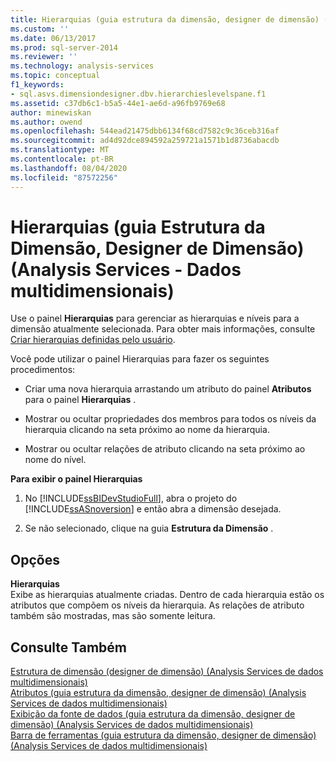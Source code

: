 ```yaml
---
title: Hierarquias (guia estrutura da dimensão, designer de dimensão) (Analysis Services-dados multidimensionais) | Microsoft Docs
ms.custom: ''
ms.date: 06/13/2017
ms.prod: sql-server-2014
ms.reviewer: ''
ms.technology: analysis-services
ms.topic: conceptual
f1_keywords:
- sql.asvs.dimensiondesigner.dbv.hierarchieslevelspane.f1
ms.assetid: c37db6c1-b5a5-44e1-ae6d-a96fb9769e68
author: minewiskan
ms.author: owend
ms.openlocfilehash: 544ead21475dbb6134f68cd7582c9c36ceb316af
ms.sourcegitcommit: ad4d92dce894592a259721a1571b1d8736abacdb
ms.translationtype: MT
ms.contentlocale: pt-BR
ms.lasthandoff: 08/04/2020
ms.locfileid: "87572256"
---
```

# <a name="hierarchies-dimension-structure-tab-dimension-designer-analysis-services---multidimensional-data"></a>Hierarquias (guia Estrutura da Dimensão, Designer de Dimensão) (Analysis Services - Dados multidimensionais)
  Use o painel **Hierarquias** para gerenciar as hierarquias e níveis para a dimensão atualmente selecionada. Para obter mais informações, consulte [Criar hierarquias definidas pelo usuário](multidimensional-models/user-defined-hierarchies-create.md).  
  
 Você pode utilizar o painel Hierarquias para fazer os seguintes procedimentos:  
  
-   Criar uma nova hierarquia arrastando um atributo do painel **Atributos** para o painel **Hierarquias** .  
  
-   Mostrar ou ocultar propriedades dos membros para todos os níveis da hierarquia clicando na seta próximo ao nome da hierarquia.  
  
-   Mostrar ou ocultar relações de atributo clicando na seta próximo ao nome do nível.  
  
 **Para exibir o painel Hierarquias**  
  
1.  No [!INCLUDE[ssBIDevStudioFull](../includes/ssbidevstudiofull-md.md)], abra o projeto do [!INCLUDE[ssASnoversion](../includes/ssasnoversion-md.md)] e então abra a dimensão desejada.  
  
2.  Se não selecionado, clique na guia **Estrutura da Dimensão** .  
  
## <a name="options"></a>Opções  
 **Hierarquias**  
 Exibe as hierarquias atualmente criadas. Dentro de cada hierarquia estão os atributos que compõem os níveis da hierarquia. As relações de atributo também são mostradas, mas são somente leitura.  
  
## <a name="see-also"></a>Consulte Também  
 [Estrutura de dimensão &#40;designer de dimensão&#41; &#40;Analysis Services de dados multidimensionais&#41;](dimension-structure-dimension-designer-analysis-services-multidimensional-data.md)   
 [Atributos &#40;guia estrutura da dimensão, designer de dimensão&#41; &#40;Analysis Services de dados multidimensionais&#41;](attributes-dimension-designer-analysis-services-multidimensional-data.md)   
 [Exibição da fonte de dados &#40;guia estrutura da dimensão, designer de dimensão&#41; &#40;Analysis Services de dados multidimensionais&#41;](datasource-view-dimension-designer-analysis-services-multidimensional-data.md)   
 [Barra de ferramentas &#40;guia estrutura da dimensão, designer de dimensão&#41; &#40;Analysis Services de dados multidimensionais&#41;](toolbar-dimension-structure-designer-analysis-services-multidimensional-data.md)  
  
  
